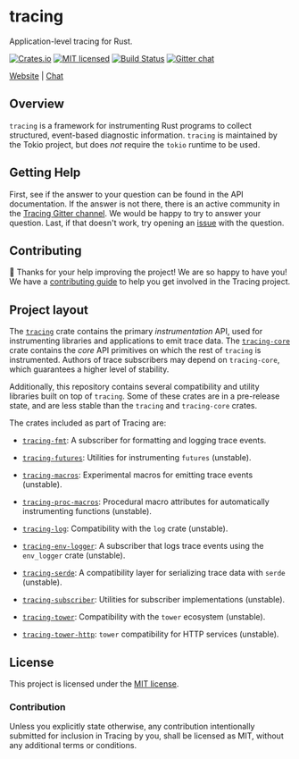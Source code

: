 # tracing

Application-level tracing for Rust.

[![Crates.io][crates-badge]][crates-url]
[![MIT licensed][mit-badge]][mit-url]
[![Build Status][azure-badge]][azure-url]
[![Gitter chat][gitter-badge]][gitter-url]

[crates-badge]: https://img.shields.io/crates/v/tracing-core.svg
[crates-url]: https://crates.io/crates/tracing-core
[mit-badge]: https://img.shields.io/badge/license-MIT-blue.svg
[mit-url]: LICENSE
[azure-badge]: https://dev.azure.com/tracing/tracing/_apis/build/status/tokio-rs.tracing?branchName=master
[azure-url]: https://dev.azure.com/tracing/tracing/_build/latest?definitionId=1&branchName=master
[gitter-badge]: https://img.shields.io/gitter/room/tokio-rs/tracing.svg
[gitter-url]: https://gitter.im/tokio-rs/tracing

[Website](https://tokio.rs) |
[Chat](https://gitter.im/tracing-rs/tracing)

## Overview

`tracing` is a framework for instrumenting Rust programs to collect
structured, event-based diagnostic information. `tracing` is maintained by the
Tokio project, but does _not_ require the `tokio` runtime to be used.

## Getting Help

First, see if the answer to your question can be found in the API documentation.
If the answer is not there, there is an active community in
the [Tracing Gitter channel][chat]. We would be happy to try to answer your
question.  Last, if that doesn't work, try opening an [issue] with the question.

[chat]: https://gitter.im/tokio-rs/tracing
[issue]: https://github.com/tokio-rs/tracing/issues/new

## Contributing

:balloon: Thanks for your help improving the project! We are so happy to have
you! We have a [contributing guide][guide] to help you get involved in the Tracing
project.

[guide]: CONTRIBUTING.md

## Project layout

The [`tracing`] crate contains the primary _instrumentation_ API, used for
instrumenting libraries and applications to emit trace data. The [`tracing-core`]
crate contains the _core_ API primitives on which the rest of `tracing` is
instrumented. Authors of trace subscribers may depend on `tracing-core`, which
guarantees a higher level of stability.

Additionally, this repository contains several compatibility and utility
libraries built on top of `tracing`. Some of these crates are in a pre-release
state, and are less stable than the `tracing` and `tracing-core` crates.

The crates included as part of Tracing are:

* [`tracing-fmt`]: A subscriber for formatting and logging trace events.

* [`tracing-futures`]: Utilities for instrumenting `futures` (unstable).

* [`tracing-macros`]: Experimental macros for emitting trace events (unstable).

* [`tracing-proc-macros`]: Procedural macro attributes for automatically
    instrumenting functions (unstable).

* [`tracing-log`]: Compatibility with the `log` crate (unstable).

* [`tracing-env-logger`]: A subscriber that logs trace events using the
    `env_logger` crate (unstable).

* [`tracing-serde`]: A compatibility layer for serializing trace data with
    `serde` (unstable).

* [`tracing-subscriber`]: Utilities for subscriber implementations (unstable).

* [`tracing-tower`]: Compatibility with the `tower` ecosystem (unstable).

* [`tracing-tower-http`]: `tower` compatibility for HTTP services (unstable).

[`tracing`]: tracing
[`tracing-core`]: tracing
[`tracing-fmt`]: tracing-fmt
[`tracing-futures`]: tracing-futures
[`tracing-macros`]: tracing-macros
[`tracing-proc-macros`]: tracing-proc-macros
[`tracing-log`]: tracing-log
[`tracing-env-logger`]: tracing-env-logger
[`tracing-serde`]: tracing-serde
[`tracing-subscriber`]: tracing-subscriber
[`tracing-tower`]: tracing-tower
[`tracing-tower-http`]: tracing-tower-http

## License

This project is licensed under the [MIT license](LICENSE).

### Contribution

Unless you explicitly state otherwise, any contribution intentionally submitted
for inclusion in Tracing by you, shall be licensed as MIT, without any additional
terms or conditions.

[`tokio-trace`]: https://github.com/tokio-rs/tokio/tree/master/tokio-trace

